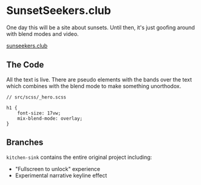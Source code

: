 # SunsetSeekers.club
One day this will be a site about sunsets. Until then, it's just goofing around with blend modes and video.

[sunseekers.club](http://sunseekers.club)

## The Code
All the text is live. There are pseudo elements with the bands over the text which combines with the blend mode to make something unorthodox.

```
// src/scss/_hero.scss

h1 {
    font-size: 17vw;
    mix-blend-mode: overlay;
}
```

## Branches
`kitchen-sink` contains the entire original project including:
 - "Fullscreen to unlock" experience
 - Experimental narrative keyline effect
